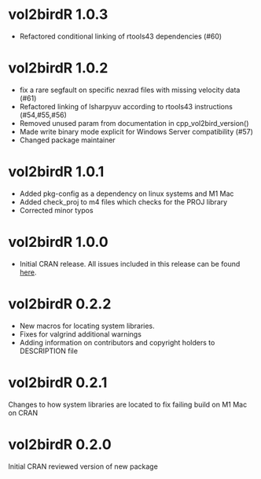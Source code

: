 # vol2birdR 1.0.3
* Refactored conditional linking of rtools43 dependencies (#60)

# vol2birdR 1.0.2
* fix a rare segfault on specific nexrad files with missing velocity data (#61)
* Refactored linking of lsharpyuv according to rtools43 instructions (#54,#55,#56)
* Removed unused param from documentation in cpp_vol2bird_version()
* Made write binary mode explicit for Windows Server compatibility (#57)
* Changed package maintainer

# vol2birdR 1.0.1
* Added pkg-config as a dependency on linux systems and M1 Mac
* Added check_proj to m4 files which checks for the PROJ library
* Corrected minor typos

# vol2birdR 1.0.0
* Initial CRAN release. All issues included in this release can be found [here](https://github.com/adokter/vol2birdR/milestone/1?closed=1).

# vol2birdR 0.2.2
* New macros for locating system libraries.
* Fixes for valgrind additional warnings
* Adding information on contributors and copyright holders to DESCRIPTION file

# vol2birdR 0.2.1
Changes to how system libraries are located to fix failing build on M1 Mac on CRAN

# vol2birdR 0.2.0
Initial CRAN reviewed version of new package
